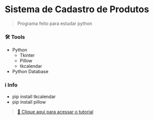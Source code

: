 # Sistema de Cadastro de Produtos

> Programa feito para estudar python

### 🛠 Tools

- Python
  - Tkinter
  - Pillow
  - tkcalendar
- Python Database
 
### ℹ️ Info

 - pip install tkcalendar
 - pip install pillow

> [🔗 Clique aqui para acessar o tutorial](https://www.youtube.com/watch?v=PnX1-KHlZsA)
